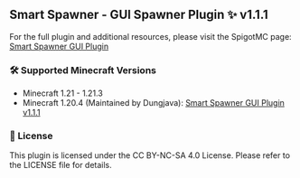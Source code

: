 ## Smart Spawner - GUI Spawner Plugin ✨ v1.1.1
For the full plugin and additional resources, please visit the SpigotMC page: [Smart Spawner GUI Plugin](https://www.spigotmc.org/resources/smart-spawner-gui-spawner-plugin%E2%9C%A8-1-21-1-21-3-%EF%B8%8F.120743/)

### 🛠️ Supported Minecraft Versions
- Minecraft 1.21 - 1.21.3
- Minecraft 1.20.4 (Maintained by Dungjava): [Smart Spawner GUI Plugin v1.1.1](https://github.com/mclunarsmp/Smart-Spawner-Plugin)

### 📜 License
This plugin is licensed under the CC BY-NC-SA 4.0 License. Please refer to the LICENSE file for details.
